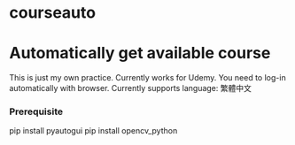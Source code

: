 # courseauto
Automatically get available course
================================================================
This is just my own practice.
Currently works for Udemy. You need to log-in automatically with browser.
Currently supports language: 繁體中文

### Prerequisite
pip install pyautogui
pip install opencv_python

